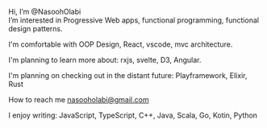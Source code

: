 Hi, I’m @NasoohOlabi  <br/>
I’m interested in Progressive Web apps, functional programming, functional design patterns.

I'm comfortable with OOP Design, React, vscode, mvc architecture. <br/>

I'm planning to learn more about: rxjs, svelte, D3, Angular.

I'm planning on checking out in the distant future: Playframework, Elixir, Rust  <br/>

How to reach me nasooholabi@gmail.com  <br/>

I enjoy writing:
JavaScript, TypeScript, C++, Java, Scala, Go, Kotin, Python
